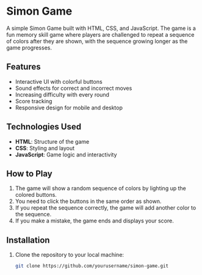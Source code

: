 # Simon Game

A simple Simon Game built with HTML, CSS, and JavaScript. The game is a fun memory skill game where players are challenged to repeat a sequence of colors after they are shown, with the sequence growing longer as the game progresses.

## Features
- Interactive UI with colorful buttons
- Sound effects for correct and incorrect moves
- Increasing difficulty with every round
- Score tracking
- Responsive design for mobile and desktop

## Technologies Used
- **HTML**: Structure of the game
- **CSS**: Styling and layout
- **JavaScript**: Game logic and interactivity

## How to Play
1. The game will show a random sequence of colors by lighting up the colored buttons.
2. You need to click the buttons in the same order as shown.
3. If you repeat the sequence correctly, the game will add another color to the sequence.
4. If you make a mistake, the game ends and displays your score.

## Installation
1. Clone the repository to your local machine:
   ```bash
   git clone https://github.com/yourusername/simon-game.git
